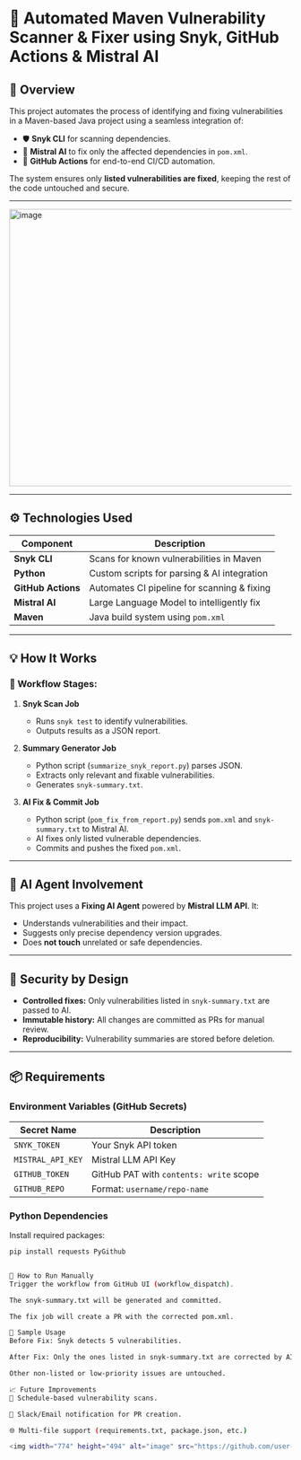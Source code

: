 # 🔐 Automated Maven Vulnerability Scanner & Fixer using Snyk, GitHub Actions & Mistral AI

## 📌 Overview

This project automates the process of identifying and fixing vulnerabilities in a Maven-based Java project using a seamless integration of:

- 🛡️ **Snyk CLI** for scanning dependencies.
- 🤖 **Mistral AI** to fix only the affected dependencies in `pom.xml`.
- 🔁 **GitHub Actions** for end-to-end CI/CD automation.

The system ensures only **listed vulnerabilities are fixed**, keeping the rest of the code untouched and secure.

---
<img width="774" height="494" alt="image" src="https://github.com/user-attachments/assets/11328bd1-9470-4cf9-822b-8121ce66a96f" />

---

## ⚙️ Technologies Used

| Component          | Description                                 |
|--------------------|---------------------------------------------|
| **Snyk CLI**       | Scans for known vulnerabilities in Maven    |
| **Python**         | Custom scripts for parsing & AI integration |
| **GitHub Actions** | Automates CI pipeline for scanning & fixing |
| **Mistral AI**     | Large Language Model to intelligently fix   |
| **Maven**          | Java build system using `pom.xml`           |

---

## 💡 How It Works

### 🔁 Workflow Stages:

1. **Snyk Scan Job**
   - Runs `snyk test` to identify vulnerabilities.
   - Outputs results as a JSON report.

2. **Summary Generator Job**
   - Python script (`summarize_snyk_report.py`) parses JSON.
   - Extracts only relevant and fixable vulnerabilities.
   - Generates `snyk-summary.txt`.

3. **AI Fix & Commit Job**
   - Python script (`pom_fix_from_report.py`) sends `pom.xml` and `snyk-summary.txt` to Mistral AI.
   - AI fixes only listed vulnerable dependencies.
   - Commits and pushes the fixed `pom.xml`.

---

## 🧠 AI Agent Involvement

This project uses a **Fixing AI Agent** powered by **Mistral LLM API**. It:

- Understands vulnerabilities and their impact.
- Suggests only precise dependency version upgrades.
- Does **not touch** unrelated or safe dependencies.

---

## 🔐 Security by Design

- **Controlled fixes:** Only vulnerabilities listed in `snyk-summary.txt` are passed to AI.
- **Immutable history:** All changes are committed as PRs for manual review.
- **Reproducibility:** Vulnerability summaries are stored before deletion.

---

## 📦 Requirements

### Environment Variables (GitHub Secrets)

| Secret Name       | Description                              |
|-------------------|------------------------------------------|
| `SNYK_TOKEN`       | Your Snyk API token                      |
| `MISTRAL_API_KEY`  | Mistral LLM API Key                      |
| `GITHUB_TOKEN`     | GitHub PAT with `contents: write` scope |
| `GITHUB_REPO`      | Format: `username/repo-name`             |

### Python Dependencies

Install required packages:
```bash
pip install requests PyGithub


🚀 How to Run Manually
Trigger the workflow from GitHub UI (workflow_dispatch).

The snyk-summary.txt will be generated and committed.

The fix job will create a PR with the corrected pom.xml.

🧪 Sample Usage
Before Fix: Snyk detects 5 vulnerabilities.

After Fix: Only the ones listed in snyk-summary.txt are corrected by AI.

Other non-listed or low-priority issues are untouched.

📈 Future Improvements
🔁 Schedule-based vulnerability scans.

📩 Slack/Email notification for PR creation.

🌐 Multi-file support (requirements.txt, package.json, etc.)

<img width="774" height="494" alt="image" src="https://github.com/user-attachments/assets/9bcbfff1-efbe-4bca-b5f6-72fff8fb533f" />





